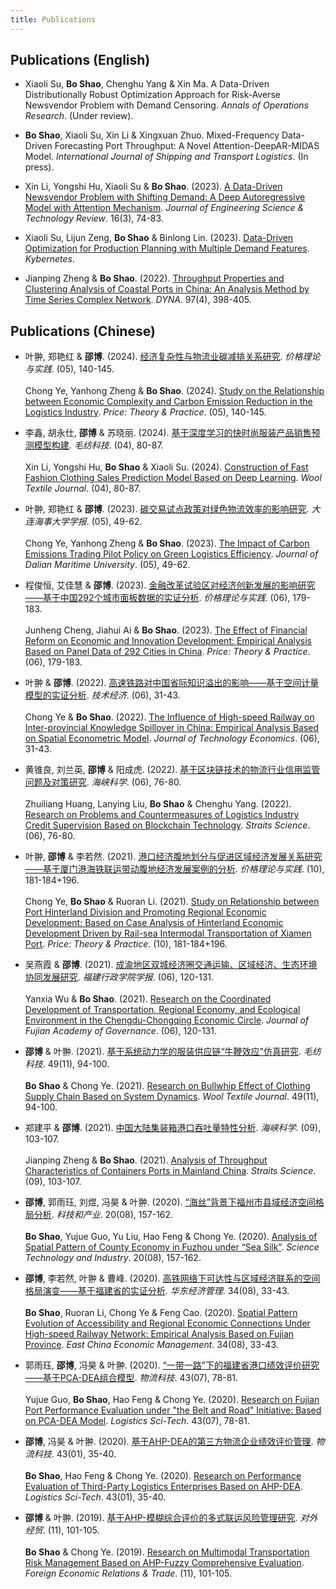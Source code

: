 ```yaml
---
title: Publications
---
```


## Publications (English)

- Xiaoli Su, **Bo Shao**, Chenghu Yang & Xin Ma. A Data-Driven Distributionally Robust Optimization Approach for Risk-Averse Newsvendor Problem with Demand Censoring. *Annals of Operations Research*. (Under review).

- **Bo Shao**, Xiaoli Su, Xin Li & Xingxuan Zhuo. Mixed-Frequency Data-Driven Forecasting Port Throughput: A Novel Attention-DeepAR-MIDAS Model. *International Journal of Shipping and Transport Logistics*. (In press).

- Xin Li, Yongshi Hu, Xiaoli Su & **Bo Shao**. (2023). [A Data-Driven Newsvendor Problem with Shifting Demand: A Deep Autoregressive Model with Attention Mechanism](https://doi.org/10.25103/jestr.163.10). *Journal of Engineering Science & Technology Review*. 16(3), 74-83.

- Xiaoli Su, Lijun Zeng, **Bo Shao** & Binlong Lin. (2023). [Data-Driven Optimization for Production Planning with Multiple Demand Features](https://www.researchgate.net/publication/374662158). *Kybernetes*.

- Jianping Zheng & **Bo Shao**. (2022). [Throughput Properties and Clustering Analysis of Coastal Ports in China: An Analysis Method by Time Series Complex Network](https://www.researchgate.net/publication/361719434). *DYNA*. 97(4), 398-405.

## Publications (Chinese)
- 叶翀, 郑艳红 & **邵博**. (2024). [经济复杂性与物流业碳减排关系研究](https://boshao.netlify.app/pdf/经济复杂性与物流业碳减排关系研究_叶翀.pdf). *价格理论与实践*. (05), 140-145.  
  <br>Chong Ye, Yanhong Zheng & **Bo Shao**. (2024). [Study on the Relationship between Economic Complexity and Carbon Emission Reduction in the Logistics Industry](https://boshao.netlify.app/pdf/经济复杂性与物流业碳减排关系研究_叶翀.pdf). *Price: Theory & Practice*. (05), 140-145.

- 李鑫, 胡永仕, **邵博** & 苏晓丽. (2024). [基于深度学习的快时尚服装产品销售预测模型构建](https://boshao.netlify.app/pdf/基于深度学习的快时尚服装产品销售预测模型构建_李鑫.pdf). *毛纺科技*. (04), 80-87.  
  <br>Xin Li, Yongshi Hu, **Bo Shao** & Xiaoli Su. (2024). [Construction of Fast Fashion Clothing Sales Prediction Model Based on Deep Learning](https://boshao.netlify.app/pdf/基于深度学习的快时尚服装产品销售预测模型构建_李鑫.pdf). *Wool Textile Journal*. (04), 80-87.

- 叶翀, 郑艳红 & **邵博**. (2023). [碳交易试点政策对绿色物流效率的影响研究](https://boshao.netlify.app/pdf/碳交易试点政策对绿色物流效率的影响研究_叶翀.pdf). *大连海事大学学报*. (05), 49-62.  
  <br>Chong Ye, Yanhong Zheng & **Bo Shao**. (2023). [The Impact of Carbon Emissions Trading Pilot Policy on Green Logistics Efficiency](https://boshao.netlify.app/pdf/碳交易试点政策对绿色物流效率的影响研究_叶翀.pdf). *Journal of Dalian Maritime University*. (05), 49-62.

- 程俊恒, 艾佳慧 & **邵博**. (2023). [金融改革试验区对经济创新发展的影响研究——基于中国292个城市面板数据的实证分析](https://boshao.netlify.app/pdf/金融改革试验区对经济创新发展的影响研究_程俊恒.pdf). *价格理论与实践*. (06), 179-183.  
  <br>Junheng Cheng, Jiahui Ai & **Bo Shao**. (2023). [The Effect of Financial Reform on Economic and Innovation Development: Empirical Analysis Based on Panel Data of 292 Cities in China](https://boshao.netlify.app/pdf/金融改革试验区对经济创新发展的影响研究_程俊恒.pdf). *Price: Theory & Practice*. (06), 179-183.

- 叶翀 & **邵博**. (2022). [高速铁路对中国省际知识溢出的影响——基于空间计量模型的实证分析](https://boshao.netlify.app/pdf/高速铁路对中国省际知识溢出的影响_叶翀.pdf). *技术经济*. (06), 31-43.  
  <br>Chong Ye & **Bo Shao**. (2022). [The Influence of High-speed Railway on Inter-provincial Knowledge Spillover in China: Empirical Analysis Based on Spatial Econometric Model](https://boshao.netlify.app/pdf/高速铁路对中国省际知识溢出的影响_叶翀.pdf). *Journal of Technology Economics*. (06), 31-43.

- 黄锥良, 刘兰英, **邵博** & 阳成虎. (2022). [基于区块链技术的物流行业信用监管问题及对策研究](https://boshao.netlify.app/pdf/基于区块链技术的物流行业信用监管问题及对策研究_黄锥良.pdf). *海峡科学*. (06), 76-80.  
  <br>Zhuiliang Huang, Lanying Liu, **Bo Shao** & Chenghu Yang. (2022). [Research on Problems and Countermeasures of Logistics Industry Credit Supervision Based on Blockchain Technology](https://boshao.netlify.app/pdf/基于区块链技术的物流行业信用监管问题及对策研究_黄锥良.pdf). *Straits Science*. (06), 76-80.

- 叶翀, **邵博** & 李若然. (2021). [港口经济腹地划分与促进区域经济发展关系研究——基于厦门港海铁联运带动腹地经济发展案例的分析](https://boshao.netlify.app/pdf/港口经济腹地划分与区域经济发展关系研究_叶翀.pdf). *价格理论与实践*. (10), 181-184+196.  
  <br>Chong Ye, **Bo Shao** & Ruoran Li. (2021). [Study on Relationship between Port Hinterland Division and Promoting Regional Economic Development: Based on Case Analysis of Hinterland Economic Development Driven by Rail-sea Intermodal Transportation of Xiamen Port](https://boshao.netlify.app/pdf/港口经济腹地划分与区域经济发展关系研究_叶翀.pdf). *Price: Theory & Practice*. (10), 181-184+196.

- 吴燕霞 & **邵博**. (2021). [成渝地区双城经济圈交通运输、区域经济、生态环境协同发展研究](https://boshao.netlify.app/pdf/成渝地区双城经济圈协同发展研究_吴燕霞.pdf). *福建行政学院学报*. (06), 120-131.  
  <br>Yanxia Wu & **Bo Shao**. (2021). [Research on the Coordinated Development of Transportation, Regional Economy, and Ecological Environment in the Chengdu-Chongqing Economic Circle](https://boshao.netlify.app/pdf/成渝地区双城经济圈协同发展研究_吴燕霞.pdf). *Journal of Fujian Academy of Governance*. (06), 120-131.

- **邵博** & 叶翀. (2021). [基于系统动力学的服装供应链“牛鞭效应”仿真研究](https://boshao.netlify.app/pdf/服装供应链牛鞭效应仿真研究_邵博.pdf). *毛纺科技*. 49(11), 94-100.  
  <br>**Bo Shao** & Chong Ye. (2021). [Research on Bullwhip Effect of Clothing Supply Chain Based on System Dynamics](https://boshao.netlify.app/pdf/服装供应链牛鞭效应仿真研究_邵博.pdf). *Wool Textile Journal*. 49(11), 94-100.

- 郑建平 & **邵博**. (2021). [中国大陆集装箱港口吞吐量特性分析](https://boshao.netlify.app/pdf/中国大陆集装箱港口吞吐量特性分析_郑建平.pdf). *海峡科学*. (09), 103-107.  
  <br>Jianping Zheng & **Bo Shao**. (2021). [Analysis of Throughput Characteristics of Containers Ports in Mainland China](https://boshao.netlify.app/pdf/中国大陆集装箱港口吞吐量特性分析_郑建平.pdf). *Straits Science*. (09), 103-107.

- **邵博**, 郭雨珏, 刘煜, 冯昊 & 叶翀. (2020). [“海丝”背景下福州市县域经济空间格局分析](https://boshao.netlify.app/pdf/海丝背景下福州市县域经济空间格局分析_邵博.pdf). *科技和产业*. 20(08), 157-162.  
  <br>**Bo Shao**, Yujue Guo, Yu Liu, Hao Feng & Chong Ye. (2020). [Analysis of Spatial Pattern of County Economy in Fuzhou under “Sea Silk”](https://boshao.netlify.app/pdf/海丝背景下福州市县域经济空间格局分析_邵博.pdf). *Science Technology and Industry*. 20(08), 157-162.

- **邵博**, 李若然, 叶翀 & 曹峰. (2020). [高铁网络下可达性与区域经济联系的空间格局演变——基于福建省的实证分析](https://boshao.netlify.app/pdf/高铁网络下可达性与区域经济联系_邵博.pdf). *华东经济管理*. 34(08), 33-43.  
  <br>**Bo Shao**, Ruoran Li, Chong Ye & Feng Cao. (2020). [Spatial Pattern Evolution of Accessibility and Regional Economic Connections Under High-speed Railway Network: Empirical Analysis Based on Fujian Province](https://boshao.netlify.app/pdf/高铁网络下可达性与区域经济联系_邵博.pdf). *East China Economic Management*. 34(08), 33-43.

- 郭雨珏, **邵博**, 冯昊 & 叶翀. (2020). [“一带一路”下的福建省港口绩效评价研究——基于PCA-DEA组合模型](https://boshao.netlify.app/pdf/福建省港口绩效评价研究_郭雨珏.pdf). *物流科技*. 43(07), 78-81.  
  <br>Yujue Guo, **Bo Shao**, Hao Feng & Chong Ye. (2020). [Research on Fujian Port Performance Evaluation under "the Belt and Road" Initiative: Based on PCA-DEA Model](https://boshao.netlify.app/pdf/福建省港口绩效评价研究_郭雨珏.pdf). *Logistics Sci-Tech*. 43(07), 78-81.

- **邵博**, 冯昊 & 叶翀. (2020). [基于AHP-DEA的第三方物流企业绩效评价管理](https://boshao.netlify.app/pdf/第三方物流企业绩效评价管理_邵博.pdf). *物流科技*. 43(01), 35-40.  
  <br>**Bo Shao**, Hao Feng & Chong Ye. (2020). [Research on Performance Evaluation of Third-Party Logistics Enterprises Based on AHP-DEA](https://boshao.netlify.app/pdf/第三方物流企业绩效评价管理_邵博.pdf). *Logistics Sci-Tech*. 43(01), 35-40.

- **邵博** & 叶翀. (2019). [基于AHP-模糊综合评价的多式联运风险管理研究](https://github.com/boshao321/boshao/blob/main/pdf/1.pdf). *对外经贸*. (11), 101-105.  
  <br>**Bo Shao** & Chong Ye. (2019). [Research on Multimodal Transportation Risk Management Based on AHP-Fuzzy Comprehensive Evaluation](https://github.com/boshao321/boshao/blob/main/pdf/1.pdf). *Foreign Economic Relations & Trade*. (11), 101-105.
